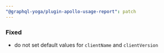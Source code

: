 ```yaml
---
"@graphql-yoga/plugin-apollo-usage-report": patch
---
```


### Fixed
- do not set default values for `clientName` and `clientVersion`
